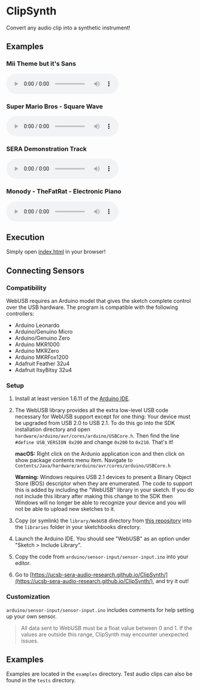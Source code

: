 # ClipSynth
Convert any audio clip into a synthetic instrument!

## Examples
### Mii Theme but it's Sans

<audio controls>
    <source src="https://ucsb-sera-audio-research.github.io/ClipSynth/examples/Mii%20Theme%20but%20it's%20Sans.wav" type="audio/wav">
</audio>

### Super Mario Bros - Square Wave

<audio controls>
    <source src="https://ucsb-sera-audio-research.github.io/ClipSynth/examples/Super%20Mario%20Bros%20-%20Square%20Wave.wav" type="audio/wav">
</audio>

### SERA Demonstration Track

<audio controls>
    <source src="https://ucsb-sera-audio-research.github.io/ClipSynth/examples/SERA%20Demonstration%20Track.wav" type="audio/wav">
</audio>

### Monody - TheFatRat - Electronic Piano
<audio controls>
    <source src="https://ucsb-sera-audio-research.github.io/ClipSynth/examples/Monody%20-%20TheFatRat%20-%20Electronic%20Piano.wav" type="audio/wav">
</audio>

## Execution
Simply open [index.html](https://ucsb-sera-audio-research.github.io/ClipSynth/) in your browser!

## Connecting Sensors

### Compatibility
WebUSB requires an Arduino model that gives the sketch complete control over the USB hardware. The program is compatible with the following controllers:
 * Arduino Leonardo
 * Arduino/Genuino Micro
 * Arduino/Genuino Zero
 * Arduino MKR1000
 * Arduino MKRZero
 * Arduino MKRFox1200
 * Adafruit Feather 32u4
 * Adafruit ItsyBitsy 32u4

### Setup
1. Install at least version 1.6.11 of the [Arduino IDE](https://www.arduino.cc/en/Main/Software).

2. The WebUSB library provides all the extra low-level USB code necessary for WebUSB support except for one thing: Your device must be upgraded from USB 2.0 to USB 2.1. To do this go into the SDK installation directory and open `hardware/arduino/avr/cores/arduino/USBCore.h`. Then find the line `#define USB_VERSION 0x200` and change `0x200` to `0x210`. That's it!

    **macOS:** Right click on the Ardunio application icon and then click on show package contents menu item. Navigate to `Contents/Java/hardware/arduino/avr/cores/arduino/USBCore.h`

    **Warning:** Windows requires USB 2.1 devices to present a Binary Object Store (BOS) descriptor when they are enumerated. The code to support this is added by including the "WebUSB" library in your sketch. If you do not include this library after making this change to the SDK then Windows will no longer be able to recognize your device and you will not be able to upload new sketches to it.

3. Copy (or symlink) the `library/WebUSB` directory from [this repository](https://github.com/webusb/arduino) into the `libraries` folder in your sketchbooks directory.

4. Launch the Arduino IDE. You should see "WebUSB" as an option under "Sketch > Include Library".

5. Copy the code from ``arduino/sensor-input/sensor-input.ino`` into your editor.

6. Go to [https://ucsb-sera-audio-research.github.io/ClipSynth/](https://ucsb-sera-audio-research.github.io/ClipSynth/), and try it out!

### Customization
``arduino/sensor-input/sensor-input.ino`` includes comments for help setting up your own sensor. 
> All data sent to WebUSB must be a float value between 0 and 1. If the values are outside this range, ClipSynth may encounter unexpected issues.

## Examples
Examples are located in the ``examples`` directory. Test audio clips can also be found in the ``tests`` directory.